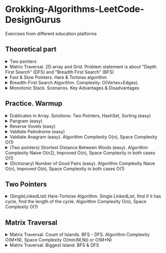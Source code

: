 # Grokking-Algorithms-LeetCode-DesignGurus
Exercises from different education platforms

## Theoretical part

<details>
<summary>Two pointers</summary>

 ![image](https://github.com/Glareone/Grokking-Algorithms-LeetCode-DesignGurus/assets/4239376/085a5b4e-29b9-406e-a25c-b76fe25661af)
</details>

<details>
<summary>Matrix Traversal. 2D array and Grid. Problem statement is about "Depth First Search" (DFS) and "Breadth First Search" (BFS)</summary>

![image](https://github.com/Glareone/Grokking-Algorithms-LeetCode-DesignGurus/assets/4239376/543404eb-0f83-420f-9a02-73b29dcb7f15)

Example:  
![image](https://github.com/Glareone/Grokking-Algorithms-LeetCode-DesignGurus/assets/4239376/6c4727a7-7ee9-4356-83ca-f12f2b9e6c22)  

Solution:  
![image](https://github.com/Glareone/Grokking-Algorithms-LeetCode-DesignGurus/assets/4239376/182f531d-696c-426f-bb95-cb48128541da)  
</details>

<details>
<summary>Fast & Slow Pointers. Hare & Tortoise algorithm</summary>

![image](https://github.com/Glareone/Grokking-Algorithms-LeetCode-DesignGurus/assets/4239376/80dd75ba-065c-43bb-8897-ddcf6374c674)  
![image](https://github.com/Glareone/Grokking-Algorithms-LeetCode-DesignGurus/assets/4239376/c6815cfa-bbed-4fa4-910c-06f13f0d0c4b)  
![image](https://github.com/Glareone/Grokking-Algorithms-LeetCode-DesignGurus/assets/4239376/e17d38c3-eacc-41ee-981b-5a7aebf039d3)  

PseudoCode:  
![image](https://github.com/Glareone/Grokking-Algorithms-LeetCode-DesignGurus/assets/4239376/34e948a5-20c9-4597-ae78-77f816928386)
</details>

<details>
<summary>Breadth-First Search Algorithm. Complexity: O(Vertex+Edges).</summary>

**In General:**  
This algorithm is widely used in graphs. It may answer on the following questions:  
1. Is there a way from A to B?  
2. What the shortest way from A to B?

**In practice:**  
1. It could be useful to make a search among your friends by criteria.
2. It also could be useful for grammar during writing: find the closest word you wanted to write: ALGORIPM -> ALGORITM.  

**P.S.**  
If you want to find the closest contact in graph by criteria ("who may sell your mangos") - you also need to use **QUEUE** and **HashSet\List**  
![image](https://github.com/Glareone/Grokking-Algorithms-LeetCode-DesignGurus/assets/4239376/0877df84-722b-41b3-8375-12d602dfc427)

</details>

<details>
<summary>Monotonic Stack. Scenarios. Key Advantages & Disadvantages</summary>

<img width="829" alt="image" src="https://github.com/Glareone/Grokking-Algorithms-LeetCode-DesignGurus/assets/4239376/d4a2d754-b2fd-4507-a4a0-0f8e9a8a7e46">
<img width="838" alt="image" src="https://github.com/Glareone/Grokking-Algorithms-LeetCode-DesignGurus/assets/4239376/113d1210-34dd-418d-b711-d7b1053f4cad">
<img width="831" alt="image" src="https://github.com/Glareone/Grokking-Algorithms-LeetCode-DesignGurus/assets/4239376/ab921e68-7f75-49eb-b868-10fdb2d23420">
<img width="818" alt="image" src="https://github.com/Glareone/Grokking-Algorithms-LeetCode-DesignGurus/assets/4239376/2fdc62aa-d136-444a-a052-579f1119aaf1">
<img width="830" alt="image" src="https://github.com/Glareone/Grokking-Algorithms-LeetCode-DesignGurus/assets/4239376/75628ad9-a3cc-441f-a78b-8725aab9b3b7">

### Advantages & Disadvantages
<img width="960" alt="image" src="https://github.com/Glareone/Grokking-Algorithms-LeetCode-DesignGurus/assets/4239376/5a17f535-84f1-46af-9be4-5c559d49a2f5">

</details>

## Practice. Warmup
<details>
<summary>Dublicates in Array. Solutions: Two Pointers, HashSet, Sorting (easy)</summary>
  
Solved here: https://dotnetfiddle.net/nYtY6c

#### Brute Force: Two pointers
![image](https://github.com/Glareone/Grokking-Algorithms-LeetCode-DesignGurus/assets/4239376/36d19e0a-41c3-428f-93c1-0b2f61a0eb6c)  
![image](https://github.com/Glareone/Grokking-Algorithms-LeetCode-DesignGurus/assets/4239376/44add527-59e4-4ddf-8bb8-c9dbe463edaa)  


#### Using HashSet
![image](https://github.com/Glareone/Grokking-Algorithms-LeetCode-DesignGurus/assets/4239376/2da0c979-932c-473a-b9a2-3ba73d688b1c)

#### Sorting
![image](https://github.com/Glareone/Grokking-Algorithms-LeetCode-DesignGurus/assets/4239376/69ced3b4-6778-4b3c-9cc0-89a594a2538e)

![image](https://github.com/Glareone/Grokking-Algorithms-LeetCode-DesignGurus/assets/4239376/e6484eb6-00c4-4c50-8444-faa051396d17)
</details>

<details>
<summary>Pangram (easy)</summary>

![image](https://github.com/Glareone/Grokking-Algorithms-LeetCode-DesignGurus/assets/4239376/3eae3692-28ed-4606-a7c9-560b364c591d)  
Solved with Dictionary here: https://dotnetfiddle.net/uS1jWC
</details>

<details>
<summary>Reverse Vovels (easy)</summary>

![image](https://github.com/Glareone/Grokking-Algorithms-LeetCode-DesignGurus/assets/4239376/c4323a97-84aa-41cb-a215-5df3f198e123)  
[Solved here using char[] and string.Create](https://github.com/Glareone/Grokking-Algorithms-LeetCode-DesignGurus/blob/main/warm-up-labs/Warmup/ReverseVowels/ReverseVowels.cs)  
</details>

<details>
<summary>Valdiate Palindrome (easy)</summary>

![image](https://github.com/Glareone/Grokking-Algorithms-LeetCode-DesignGurus/assets/4239376/48bf7f0c-c807-4b58-aa2a-91d343c9c175)  
[Solved here using char[] and without allocating extra space](https://github.com/Glareone/Grokking-Algorithms-LeetCode-DesignGurus/blob/main/warm-up-labs/Warmup/ValidPalindrome/PalindromeValidation.cs)    \
</details>

<details>
<summary>Valdiate Anagram (easy). Algorithm Complexity O(n), Space Complexity O(1)</summary>

![image](https://github.com/Glareone/Grokking-Algorithms-LeetCode-DesignGurus/assets/4239376/72897af6-c9be-4bb3-9608-a35b39774414)   
[Solved using Dict here](https://github.com/Glareone/Grokking-Algorithms-LeetCode-DesignGurus/blob/main/warm-up-labs/Warmup/ValidAnagram/AnagramValidation.cs) 
</details>

<details>
<summary>(Two pointers) Shortest Distance Between Words (easy). Algorithm Complexity Naive O(n2), Improved O(n), Space Complexity in both cases O(1)</summary>

![image](https://github.com/Glareone/Grokking-Algorithms-LeetCode-DesignGurus/assets/4239376/28758626-0154-4b21-aced-c5f97f7a75e1)  
Solved here:[WordDistance](https://github.com/Glareone/Grokking-Algorithms-LeetCode-DesignGurus/blob/main/warm-up-labs/Warmup/WordDistance/WordDistance.cs)  
</details>

<details>
<summary>(Dictionary) Number of Good Pairs (easy). Algorithm Complexity Naive O(n), Improved O(n), Space Complexity in both cases O(1)</summary>

![image](https://github.com/Glareone/Grokking-Algorithms-LeetCode-DesignGurus/assets/4239376/f8c4a8c6-0949-4979-945c-f724dbe94241)   
Solved here:[Number of good pairs](https://github.com/Glareone/Grokking-Algorithms-LeetCode-DesignGurus/blob/main/warm-up-labs/Warmup/NumberOfGoodPairs/NumberOfGoodPairs.cs)  
</details>

## Two Pointers
<details>
<summary>(SingleLinkedList) Hare-Tortoise Algorithm. Single LinkedList, find if it has cycle, find the length of the cycle. Algorithm Complexity O(n), Space Complexity O(1)</summary>

 ![image](https://github.com/Glareone/Grokking-Algorithms-LeetCode-DesignGurus/assets/4239376/52a2f675-1e9b-4051-806d-d6f1998bb9b2)    
 Solved here: [Hare Tortoise Algorithm](https://github.com/Glareone/Grokking-Algorithms-LeetCode-DesignGurus/blob/main/fast-slow-pointers/FastSlowPointers/LinkedListCycle/SinglyLinkedList.cs)  
</details>

## Matrix Traversal
<details>
<summary>Matrix Traversal. Count of Islands. BFS - DFS. Algorithm Complexity O(M*N), Space Complexity O(min(M,N)) or O(M*N)</summary>

 https://github.com/Glareone/Grokking-Algorithms-LeetCode-DesignGurus/blob/main/island-matrix-traversal/IslandMatrixTraversal/NumberOfIslands/Program.cs
</details>

<details>
<summary>Matrix Traversal. Biggest Island. BFS & DFS</summary>

https://github.com/Glareone/Grokking-Algorithms-LeetCode-DesignGurus/blob/traversal-matrix-islands/island-matrix-traversal/IslandMatrixTraversal/BiggestIsland/BiggestIslands.cs
</details>
